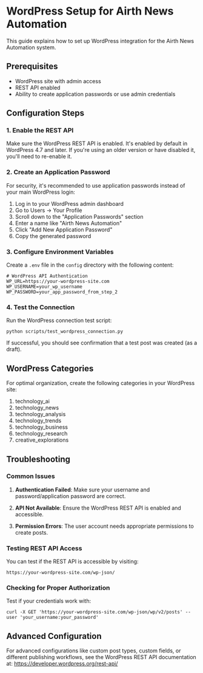 # WordPress Setup for Airth News Automation

This guide explains how to set up WordPress integration for the Airth News Automation system.

## Prerequisites

- WordPress site with admin access
- REST API enabled
- Ability to create application passwords or use admin credentials

## Configuration Steps

### 1. Enable the REST API

Make sure the WordPress REST API is enabled. It's enabled by default in WordPress 4.7 and later. If you're using an older version or have disabled it, you'll need to re-enable it.

### 2. Create an Application Password

For security, it's recommended to use application passwords instead of your main WordPress login:

1. Log in to your WordPress admin dashboard
2. Go to Users → Your Profile
3. Scroll down to the "Application Passwords" section
4. Enter a name like "Airth News Automation"
5. Click "Add New Application Password"
6. Copy the generated password

### 3. Configure Environment Variables

Create a `.env` file in the `config` directory with the following content:

```
# WordPress API Authentication
WP_URL=https://your-wordpress-site.com
WP_USERNAME=your_wp_username
WP_PASSWORD=your_app_password_from_step_2
```

### 4. Test the Connection

Run the WordPress connection test script:

```
python scripts/test_wordpress_connection.py
```

If successful, you should see confirmation that a test post was created (as a draft).

## WordPress Categories

For optimal organization, create the following categories in your WordPress site:

1. technology_ai
2. technology_news
3. technology_analysis
4. technology_trends
5. technology_business
6. technology_research
7. creative_explorations

## Troubleshooting

### Common Issues

1. **Authentication Failed**: Make sure your username and password/application password are correct.

2. **API Not Available**: Ensure the WordPress REST API is enabled and accessible.

3. **Permission Errors**: The user account needs appropriate permissions to create posts.

### Testing REST API Access

You can test if the REST API is accessible by visiting:
```
https://your-wordpress-site.com/wp-json/
```

### Checking for Proper Authorization

Test if your credentials work with:
```
curl -X GET 'https://your-wordpress-site.com/wp-json/wp/v2/posts' --user 'your_username:your_password'
```

## Advanced Configuration

For advanced configurations like custom post types, custom fields, or different publishing workflows, see the WordPress REST API documentation at:
https://developer.wordpress.org/rest-api/
